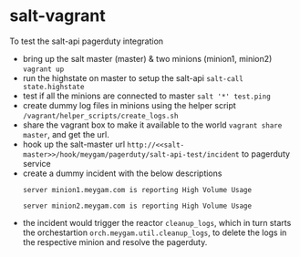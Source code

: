 # salt-vagrant

To test the salt-api pagerduty integration

* bring up the salt master (master) & two minions (minion1, minion2) `vagrant up`
* run the highstate on master to setup the salt-api `salt-call state.highstate`
* test if all the minions are connected to master `salt '*' test.ping`
* create dummy log files in minions using the helper script `/vagrant/helper_scripts/create_logs.sh`
* share the vagrant box to make it available to the world `vagrant share master`, and get the url.
* hook up the salt-master url `http://<<salt-master>>/hook/meygam/pagerduty/salt-api-test/incident` to pagerduty service
* create a dummy incident with the below descriptions
  ```
  server minion1.meygam.com is reporting High Volume Usage
  
  server minion2.meygam.com is reporting High Volume Usage
  ```
* the incident would trigger the reactor `cleanup_logs`, which in turn starts the orchestartion `orch.meygam.util.cleanup_logs`, to delete the logs in the respective minion and resolve the pagerduty.
